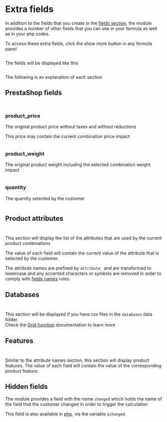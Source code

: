 # Extra fields

In addition to the fields that you create in
the [fields section](/dynamicproduct/product-config/07-fields.md), the module provides a number of
other fields that you can use in your formula as well as in your php codes.

To access these extra fields, click the show more button in any formula panel

<img srcset="/dynamicproduct/images/show-more.jpg 2x">

The fields will be displayed like this

<img srcset="/dynamicproduct/images/more-fields.jpg 2x">

The following is an explanation of each section

## PrestaShop fields

<img srcset="/dynamicproduct/images/prestashop-fields.jpg 2x" class="border padding" style="margin-top: 10px;">

### product_price

The original product price without taxes and without reductions

This price may contain the current combination price impact

<img srcset="/dynamicproduct/images/product-price.jpg 2x" class="border padding">

### product_weight

The original product weight including the selected combination weight impact

<img srcset="/dynamicproduct/images/product-weight.jpg 2x" class="border padding">

### quantity

The quantity selected by the customer

<img srcset="/dynamicproduct/images/quantity-input.jpg 2x" class="border padding">

## Product attributes

<img srcset="/dynamicproduct/images/product-attributes.jpg 2x" class="border padding" style="margin-top: 10px;">

This section will display the list of the attributes that are used by the current product
combinations

The value of each field will contain the current value of the attribute that is selected by the
customer.

The attribute names are prefixed by `attribute_` and are transformed to lowercase and any accented
characters or symbols are removed in order to comply
with [fields names](/dynamicproduct/product-config/07-fields.md#name) rules.

## Databases

<img srcset="/dynamicproduct/images/databases.jpg 2x" class="border padding" style="margin-top: 10px;">

This section will be displayed if you have csv files in the `databases` data folder.  
Check the [Grid function](/dynamicproduct/15-formula-functions.md#the-grid-function) documentation
to learn more

## Features

<img srcset="/dynamicproduct/images/product-features.jpg 2x" class="border padding" style="margin-top: 10px;">

Similar to the attribute names section, this section will display product features. The value of
each field will contain the value of the corresponding product feature.

## Hidden fields

The module provides a field with the name `changed` which holds the name of the field that the
customer changed in order to trigger the calculation

This field is also available in [php](/dynamicproduct/16-php-calculation.md), via the variable `$changed`
